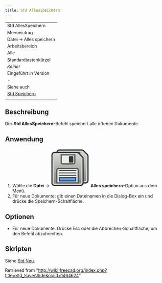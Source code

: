 ```yaml
---
title: Std AllesSpeichern
---
```


|                                             |
| ------------------------------------------- |
| Std AllesSpeichern                          |
| Menüeintrag                                 |
| Datei → Alles speichern                     |
| Arbeitsbereich                              |
| Alle                                        |
| Standardtastenkürzel                        |
| _Keiner_                                    |
| Eingeführt in Version                       |
| -                                           |
| Siehe auch                                  |
| [Std Speichern](/Std_Save/de "Std Save/de") |
|                                             |

## Beschreibung

Der **Std AllesSpeichern**-Befehl speichert alle offenen Dokumente.

## Anwendung

1. Wähle die **Datei → ![](/src/assets/images/Std_SaveAll.svg) Alles speichern**-Option aus dem Menü.
2. Für neue Dokumente: gib einen Dateinamen in die Dialog-Box ein und drücke die Speichern-Schaltfläche.

## Optionen

- Für neue Dokumente: Drücke Esc oder die Abbrechen-Schaltfläche, um den Befehl abzubrechen.

## Skripten

Siehe [Std Neu](/Std_New/de#Scripting "Std New/de").

Retrieved from "<http://wiki.freecad.org/index.php?title=Std_SaveAll/de&oldid=1464624>"
